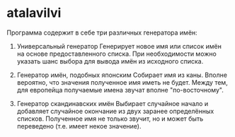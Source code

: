 atalavilvi
==========

Программа содержит в себе три различных генератора имён:
1. Универсальный генератор
Генерирует новое имя или список имён на основе предоставленного списка. При необходимости можно указать шанс выбора для вывода имён из исходного списка.

2. Генератор имён, подобных японским
Собирает имя из каны. Вполне вероятно, что значения полученное имя иметь не будет. Между тем, для европейца получаемые имена звучат вполне "по-восточному".

3. Генератор скандинавских имён
Выбирает случайное начало и добавляет случайное окончание из двух заранее определённых списков. Полученное имя не только звучит, но и может быть переведено (т.е. имеет некое значение).  
